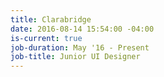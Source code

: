 ```yaml
---
title: Clarabridge
date: 2016-08-14 15:54:00 -04:00
is-current: true
job-duration: May '16 - Present
job-title: Junior UI Designer
---
```


